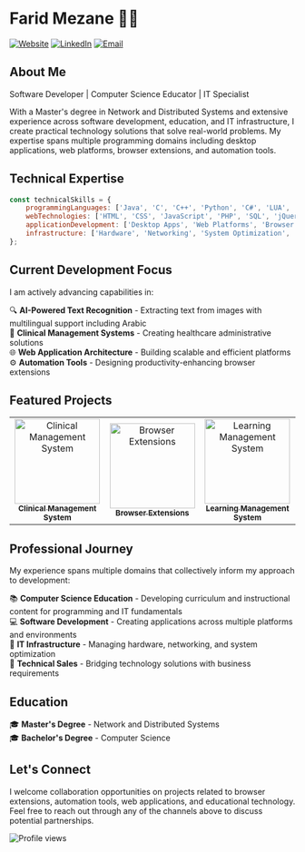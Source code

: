 # Farid Mezane 👨‍💻

[![Website](https://img.shields.io/badge/Website-faridmezane.space-blue?style=for-the-badge&logo=google-chrome)](https://faridmezane.space)
[![LinkedIn](https://img.shields.io/badge/LinkedIn-Connect-blue?style=for-the-badge&logo=linkedin)](https://linkedin.com/in/your-profile)
[![Email](https://img.shields.io/badge/Email-mezane.farid@gmail.com-red?style=for-the-badge&logo=gmail)](mailto:mezane.farid@gmail.com)

## About Me

Software Developer | Computer Science Educator | IT Specialist

With a Master's degree in Network and Distributed Systems and extensive experience across software development, education, and IT infrastructure, I create practical technology solutions that solve real-world problems. My expertise spans multiple programming domains including desktop applications, web platforms, browser extensions, and automation tools.

## Technical Expertise

```javascript
const technicalSkills = {
    programmingLanguages: ['Java', 'C', 'C++', 'Python', 'C#', 'LUA', 'Delphi'],
    webTechnologies: ['HTML', 'CSS', 'JavaScript', 'PHP', 'SQL', 'jQuery', 'XML'],
    applicationDevelopment: ['Desktop Apps', 'Web Platforms', 'Browser Extensions', 'Automation'],
    infrastructure: ['Hardware', 'Networking', 'System Optimization', 'Technical Support']
};
```

## Current Development Focus

I am actively advancing capabilities in:

🔍 **AI-Powered Text Recognition** - Extracting text from images with multilingual support including Arabic  
🏥 **Clinical Management Systems** - Creating healthcare administrative solutions  
🌐 **Web Application Architecture** - Building scalable and efficient platforms  
⚙️ **Automation Tools** - Designing productivity-enhancing browser extensions  

## Featured Projects

<table>
  <tr>
    <td align="center">
      <a href="#"><img src="https://img.icons8.com/color/96/000000/healthcare-and-medical.png" width="150px;" alt="Clinical Management System"/><br/><sub><b>Clinical Management System</b></sub></a>
    </td>
    <td align="center">
      <a href="#"><img src="https://img.icons8.com/color/96/000000/chrome--v1.png" width="150px;" alt="Browser Extensions"/><br/><sub><b>Browser Extensions</b></sub></a>
    </td>
    <td align="center">
      <a href="#"><img src="https://img.icons8.com/color/96/000000/training.png" width="150px;" alt="Learning Management System"/><br/><sub><b>Learning Management System</b></sub></a>
    </td>
  </tr>
</table>

## Professional Journey

My experience spans multiple domains that collectively inform my approach to development:

📚 **Computer Science Education** - Developing curriculum and instructional content for programming and IT fundamentals  
💻 **Software Development** - Creating applications across multiple platforms and environments  
🔧 **IT Infrastructure** - Managing hardware, networking, and system optimization  
🤝 **Technical Sales** - Bridging technology solutions with business requirements  

## Education

🎓 **Master's Degree** - Network and Distributed Systems  
🎓 **Bachelor's Degree** - Computer Science  

## Let's Connect

I welcome collaboration opportunities on projects related to browser extensions, automation tools, web applications, and educational technology. Feel free to reach out through any of the channels above to discuss potential partnerships.

![Profile views](https://komarev.com/ghpvc/?username=faridfgx&color=brightgreen&style=flat-square)
